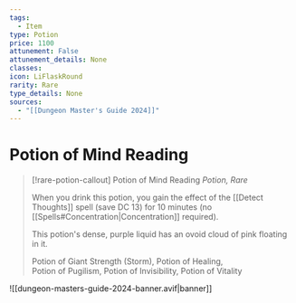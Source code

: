 ```yaml
---
tags:
  - Item
type: Potion
price: 1100
attunement: False
attunement_details: None
classes:
icon: LiFlaskRound
rarity: Rare
type_details: None
sources: 
  - "[[Dungeon Master's Guide 2024]]"
---
```

# Potion of Mind Reading
>[!rare-potion-callout] Potion of Mind Reading
>_Potion, Rare_
>
>When you drink this potion, you gain the effect of the [[Detect Thoughts]] spell (save DC 13) for 10 minutes (no [[Spells#Concentration\|Concentration]] required).
>
>This potion's dense, purple liquid has an ovoid cloud of pink floating in it.
>
>
>Potion of Giant Strength (Storm), Potion of Healing,  
>Potion of Pugilism, Potion of Invisibility, Potion of Vitality
>


![[dungeon-masters-guide-2024-banner.avif|banner]]